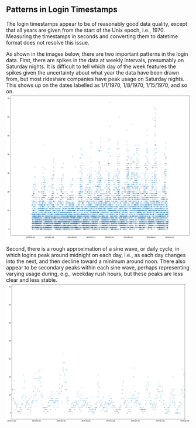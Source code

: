 ## Patterns in Login Timestamps

The login timestamps appear to be of reasonably good data quality, except that all years are given from the start of the Unix epoch, i.e., 1970. Measuring the timestamps in seconds and converting them to datetime format does not resolve this issue.

As shown in the images below, there are two important patterns in the login data. First, there are spikes in the data at weekly intervals, presumably on Saturday nights. It is difficult to tell which day of the week features the spikes given the uncertainty about what year the data have been drawn from, but most rideshare companies have peak usage on Saturday nights. This shows up on the dates labelled as 1/1/1970, 1/8/1970, 1/15/1970, and so on.
![](https://github.com/JGreenLowe/Springboard-Exercises/blob/master/ultimate/weekly_usage_patterns.png)

Second, there is a rough approximation of a sine wave, or daily cycle, in which logins peak around midnight on each day, i.e., as each day changes into the next, and then decline toward a minimum around noon. There also appear to be secondary peaks within each sine wave, perhaps representing varying usage during, e.g., weekday rush hours, but these peaks are less clear and less stable.
![](https://github.com/JGreenLowe/Springboard-Exercises/blob/master/ultimate/daily_usage_patterns.png)
